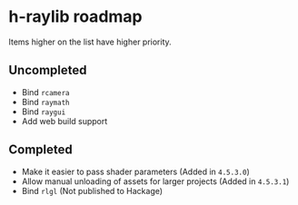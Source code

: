 # h-raylib roadmap

Items higher on the list have higher priority.

## Uncompleted
- Bind `rcamera`
- Bind `raymath`
- Bind `raygui`
- Add web build support

## Completed
- Make it easier to pass shader parameters (Added in `4.5.3.0`)
- Allow manual unloading of assets for larger projects (Added in `4.5.3.1`)
- Bind `rlgl` (Not published to Hackage)
